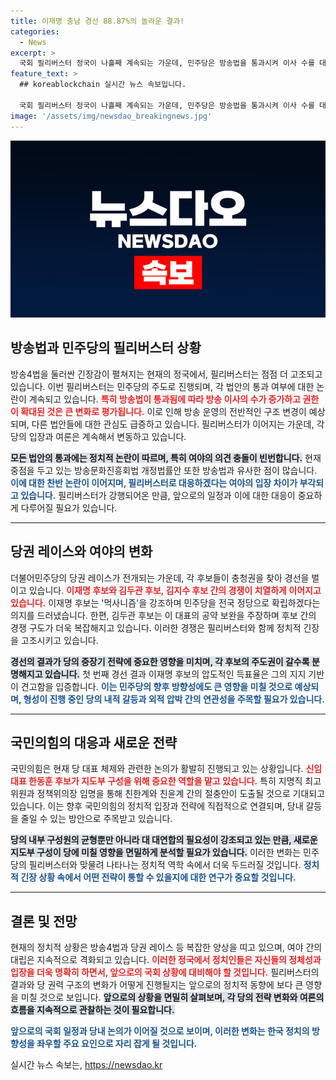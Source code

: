```yaml
---
title: 이재명 충남 경선 88.87%의 놀라운 결과!
categories:
  - News
excerpt: >
  국회 필리버스터 정국이 나흘째 계속되는 가운데, 민주당은 방송법을 통과시켜 이사 수를 대폭 확대했습니다. 현재 방송문화진흥회법 논의 중이며, 당권 레이스에서도 이재명이 독주세를 이어가고 있습니다.
feature_text: >
  ## koreablockchain 실시간 뉴스 속보입니다.

  국회 필리버스터 정국이 나흘째 계속되는 가운데, 민주당은 방송법을 통과시켜 이사 수를 대폭 확대했습니다. 현재 방송문화진흥회법 논의 중이며, 당권 레이스에서도 이재명이 독주세를 이어가고 있습니다.
image: '/assets/img/newsdao_breakingnews.jpg'
---
```


<p><img src="/assets/img/newsdao_breakingnews.jpg" alt="koreablockchain 속보" /></p>

<h2 data-ke-size="size26">방송법과 민주당의 필리버스터 상황</h2>

<p data-ke-size="size16">방송4법을 둘러싼 긴장감이 펼쳐지는 현재의 정국에서, 필리버스터는 점점 더 고조되고 있습니다. 이번 필리버스터는 민주당의 주도로 진행되며, 각 법안의 통과 여부에 대한 논란이 계속되고 있습니다. <b><span style="color: #ee2323;">특히 방송법이 통과됨에 따라 방송 이사의 수가 증가하고 권한이 확대된 것은 큰 변화로 평가됩니다.</span></b> 이로 인해 방송 운영의 전반적인 구조 변경이 예상되며, 다른 법안들에 대한 관심도 급증하고 있습니다. 필리버스터가 이어지는 가운데, 각 당의 입장과 여론은 계속해서 변동하고 있습니다.</p>

<p data-ke-size="size16"><b><span style="background-color: #21538527;">모든 법안의 통과에는 정치적 논란이 따르며, 특히 여야의 의견 충돌이 빈번합니다.</span></b> 현재 중점을 두고 있는 방송문화진흥회법 개정법률안 또한 방송법과 유사한 점이 많습니다. <b><span style="color: #1a5490;">이에 대한 찬반 논란이 이어지며, 필리버스터로 대응하겠다는 여야의 입장 차이가 부각되고 있습니다.</span></b> 필리버스터가 강행되어온 만큼, 앞으로의 일정과 이에 대한 대응이 중요하게 다루어질 필요가 있습니다.</p>

<hr>

<h2 data-ke-size="size26">당권 레이스와 여야의 변화</h2>

<p data-ke-size="size16">더불어민주당의 당권 레이스가 전개되는 가운데, 각 후보들이 충청권을 찾아 경선을 벌이고 있습니다. <b><span style="color: #ee2323;">이재명 후보와 김두관 후보, 김지수 후보 간의 경쟁이 치열하게 이어지고 있습니다.</span></b> 이재명 후보는 '먹사니즘'을 강조하며 민주당을 전국 정당으로 확립하겠다는 의지를 드러냈습니다. 한편, 김두관 후보는 이 대표의 공약 보완을 주장하며 후보 간의 경쟁 구도가 더욱 복잡해지고 있습니다. 이러한 경쟁은 필리버스터와 함께 정치적 긴장을 고조시키고 있습니다.</p>

<p data-ke-size="size16"><b><span style="background-color: #21538527;">경선의 결과가 당의 중장기 전략에 중요한 영향을 미치며, 각 후보의 주도권이 갈수록 분명해지고 있습니다.</span></b> 첫 번째 경선 결과 이재명 후보의 압도적인 득표율은 그의 지지 기반이 견고함을 입증합니다. <b><span style="color: #1a5490;">이는 민주당의 향후 방향성에도 큰 영향을 미칠 것으로 예상되며, 형성이 진행 중인 당의 내적 갈등과 외적 압박 간의 연관성을 주목할 필요가 있습니다.</span></b></p>

<hr>

<h2 data-ke-size="size26">국민의힘의 대응과 새로운 전략</h2>

<p data-ke-size="size16">국민의힘은 현재 당 대표 체제와 관련한 논의가 활발히 진행되고 있는 상황입니다. <b><span style="color: #ee2323;">신임 대표 한동훈 후보가 지도부 구성을 위해 중요한 역할을 맡고 있습니다.</span></b> 특히 지명직 최고위원과 정책위의장 임명을 통해 친한계와 친윤계 간의 절충안이 도출될 것으로 기대되고 있습니다. 이는 향후 국민의힘의 정치적 입장과 전략에 직접적으로 연결되며, 당내 갈등을 줄일 수 있는 방안으로 주목받고 있습니다.</p>

<p data-ke-size="size16"><b><span style="background-color: #21538527;">당의 내부 구성원의 균형뿐만 아니라 대 대연합의 필요성이 강조되고 있는 만큼, 새로운 지도부 구성이 당에 미칠 영향을 면밀하게 분석할 필요가 있습니다.</span></b> 이러한 변화는 민주당의 필리버스터와 맞물려 나타나는 정치적 역학 속에서 더욱 두드러질 것입니다. <b><span style="color: #1a5490;">정치적 긴장 상황 속에서 어떤 전략이 통할 수 있을지에 대한 연구가 중요할 것입니다.</span></b></p>

<hr>

<h2 data-ke-size="size26">결론 및 전망</h2>

<p data-ke-size="size16">현재의 정치적 상황은 방송4법과 당권 레이스 등 복잡한 양상을 띠고 있으며, 여야 간의 대립은 지속적으로 격화되고 있습니다. <b><span style="color: #ee2323;">이러한 정국에서 정치인들은 자신들의 정체성과 입장을 더욱 명확히 하면서, 앞으로의 국회 상황에 대비해야 할 것입니다.</span></b> 필리버스터의 결과와 당 권력 구조의 변화가 어떻게 진행될지는 앞으로의 정치적 동향에 보다 큰 영향을 미칠 것으로 보입니다. <b><span style="background-color: #21538527;">앞으로의 상황을 면밀히 살펴보며, 각 당의 전략 변화와 여론의 흐름을 지속적으로 관찰하는 것이 필요합니다.</span></b></p>

<p data-ke-size="size16"><b><span style="color: #1a5490;">앞으로의 국회 일정과 당내 논의가 이어질 것으로 보이며, 이러한 변화는 한국 정치의 방향성을 좌우할 주요 요인으로 자리 잡게 될 것입니다.</span></b></p>
실시간 뉴스 속보는, <a href="https://newsdao.kr" rel="dofollow">https://newsdao.kr</a>


